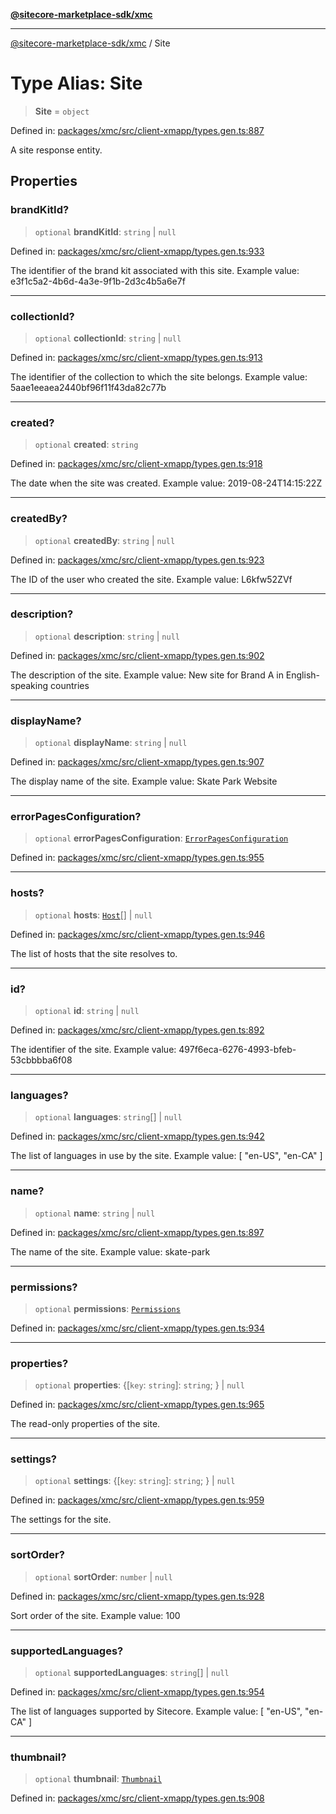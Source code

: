 [**@sitecore-marketplace-sdk/xmc**](../README.md)

***

[@sitecore-marketplace-sdk/xmc](../README.md) / Site

# Type Alias: Site

> **Site** = `object`

Defined in: [packages/xmc/src/client-xmapp/types.gen.ts:887](https://github.com/Sitecore/sitecore-marketplace-sdk/blob/e87783cce9f115393973a45e109d17b99bf1df7e/packages/xmc/src/client-xmapp/types.gen.ts#L887)

A site response entity.

## Properties

### brandKitId?

> `optional` **brandKitId**: `string` \| `null`

Defined in: [packages/xmc/src/client-xmapp/types.gen.ts:933](https://github.com/Sitecore/sitecore-marketplace-sdk/blob/e87783cce9f115393973a45e109d17b99bf1df7e/packages/xmc/src/client-xmapp/types.gen.ts#L933)

The identifier of the brand kit associated with this site.
Example value: e3f1c5a2-4b6d-4a3e-9f1b-2d3c4b5a6e7f

***

### collectionId?

> `optional` **collectionId**: `string` \| `null`

Defined in: [packages/xmc/src/client-xmapp/types.gen.ts:913](https://github.com/Sitecore/sitecore-marketplace-sdk/blob/e87783cce9f115393973a45e109d17b99bf1df7e/packages/xmc/src/client-xmapp/types.gen.ts#L913)

The identifier of the collection to which the site belongs.
Example value: 5aae1eeaea2440bf96f11f43da82c77b

***

### created?

> `optional` **created**: `string`

Defined in: [packages/xmc/src/client-xmapp/types.gen.ts:918](https://github.com/Sitecore/sitecore-marketplace-sdk/blob/e87783cce9f115393973a45e109d17b99bf1df7e/packages/xmc/src/client-xmapp/types.gen.ts#L918)

The date when the site was created.
Example value: 2019-08-24T14:15:22Z

***

### createdBy?

> `optional` **createdBy**: `string` \| `null`

Defined in: [packages/xmc/src/client-xmapp/types.gen.ts:923](https://github.com/Sitecore/sitecore-marketplace-sdk/blob/e87783cce9f115393973a45e109d17b99bf1df7e/packages/xmc/src/client-xmapp/types.gen.ts#L923)

The ID of the user who created the site.
Example value: L6kfw52ZVf

***

### description?

> `optional` **description**: `string` \| `null`

Defined in: [packages/xmc/src/client-xmapp/types.gen.ts:902](https://github.com/Sitecore/sitecore-marketplace-sdk/blob/e87783cce9f115393973a45e109d17b99bf1df7e/packages/xmc/src/client-xmapp/types.gen.ts#L902)

The description of the site.
Example value: New site for Brand A in English-speaking countries

***

### displayName?

> `optional` **displayName**: `string` \| `null`

Defined in: [packages/xmc/src/client-xmapp/types.gen.ts:907](https://github.com/Sitecore/sitecore-marketplace-sdk/blob/e87783cce9f115393973a45e109d17b99bf1df7e/packages/xmc/src/client-xmapp/types.gen.ts#L907)

The display name of the site.
Example value: Skate Park Website

***

### errorPagesConfiguration?

> `optional` **errorPagesConfiguration**: [`ErrorPagesConfiguration`](ErrorPagesConfiguration.md)

Defined in: [packages/xmc/src/client-xmapp/types.gen.ts:955](https://github.com/Sitecore/sitecore-marketplace-sdk/blob/e87783cce9f115393973a45e109d17b99bf1df7e/packages/xmc/src/client-xmapp/types.gen.ts#L955)

***

### hosts?

> `optional` **hosts**: [`Host`](Host.md)[] \| `null`

Defined in: [packages/xmc/src/client-xmapp/types.gen.ts:946](https://github.com/Sitecore/sitecore-marketplace-sdk/blob/e87783cce9f115393973a45e109d17b99bf1df7e/packages/xmc/src/client-xmapp/types.gen.ts#L946)

The list of hosts that the site resolves to.

***

### id?

> `optional` **id**: `string` \| `null`

Defined in: [packages/xmc/src/client-xmapp/types.gen.ts:892](https://github.com/Sitecore/sitecore-marketplace-sdk/blob/e87783cce9f115393973a45e109d17b99bf1df7e/packages/xmc/src/client-xmapp/types.gen.ts#L892)

The identifier of the site.
Example value: 497f6eca-6276-4993-bfeb-53cbbbba6f08

***

### languages?

> `optional` **languages**: `string`[] \| `null`

Defined in: [packages/xmc/src/client-xmapp/types.gen.ts:942](https://github.com/Sitecore/sitecore-marketplace-sdk/blob/e87783cce9f115393973a45e109d17b99bf1df7e/packages/xmc/src/client-xmapp/types.gen.ts#L942)

The list of languages in use by the site.
Example value: [
"en-US",
"en-CA"
]

***

### name?

> `optional` **name**: `string` \| `null`

Defined in: [packages/xmc/src/client-xmapp/types.gen.ts:897](https://github.com/Sitecore/sitecore-marketplace-sdk/blob/e87783cce9f115393973a45e109d17b99bf1df7e/packages/xmc/src/client-xmapp/types.gen.ts#L897)

The name of the site.
Example value: skate-park

***

### permissions?

> `optional` **permissions**: [`Permissions`](Permissions.md)

Defined in: [packages/xmc/src/client-xmapp/types.gen.ts:934](https://github.com/Sitecore/sitecore-marketplace-sdk/blob/e87783cce9f115393973a45e109d17b99bf1df7e/packages/xmc/src/client-xmapp/types.gen.ts#L934)

***

### properties?

> `optional` **properties**: \{[`key`: `string`]: `string`; \} \| `null`

Defined in: [packages/xmc/src/client-xmapp/types.gen.ts:965](https://github.com/Sitecore/sitecore-marketplace-sdk/blob/e87783cce9f115393973a45e109d17b99bf1df7e/packages/xmc/src/client-xmapp/types.gen.ts#L965)

The read-only properties of the site.

***

### settings?

> `optional` **settings**: \{[`key`: `string`]: `string`; \} \| `null`

Defined in: [packages/xmc/src/client-xmapp/types.gen.ts:959](https://github.com/Sitecore/sitecore-marketplace-sdk/blob/e87783cce9f115393973a45e109d17b99bf1df7e/packages/xmc/src/client-xmapp/types.gen.ts#L959)

The settings for the site.

***

### sortOrder?

> `optional` **sortOrder**: `number` \| `null`

Defined in: [packages/xmc/src/client-xmapp/types.gen.ts:928](https://github.com/Sitecore/sitecore-marketplace-sdk/blob/e87783cce9f115393973a45e109d17b99bf1df7e/packages/xmc/src/client-xmapp/types.gen.ts#L928)

Sort order of the site.
Example value: 100

***

### supportedLanguages?

> `optional` **supportedLanguages**: `string`[] \| `null`

Defined in: [packages/xmc/src/client-xmapp/types.gen.ts:954](https://github.com/Sitecore/sitecore-marketplace-sdk/blob/e87783cce9f115393973a45e109d17b99bf1df7e/packages/xmc/src/client-xmapp/types.gen.ts#L954)

The list of languages supported by Sitecore.
Example value: [
"en-US",
"en-CA"
]

***

### thumbnail?

> `optional` **thumbnail**: [`Thumbnail`](Thumbnail.md)

Defined in: [packages/xmc/src/client-xmapp/types.gen.ts:908](https://github.com/Sitecore/sitecore-marketplace-sdk/blob/e87783cce9f115393973a45e109d17b99bf1df7e/packages/xmc/src/client-xmapp/types.gen.ts#L908)
